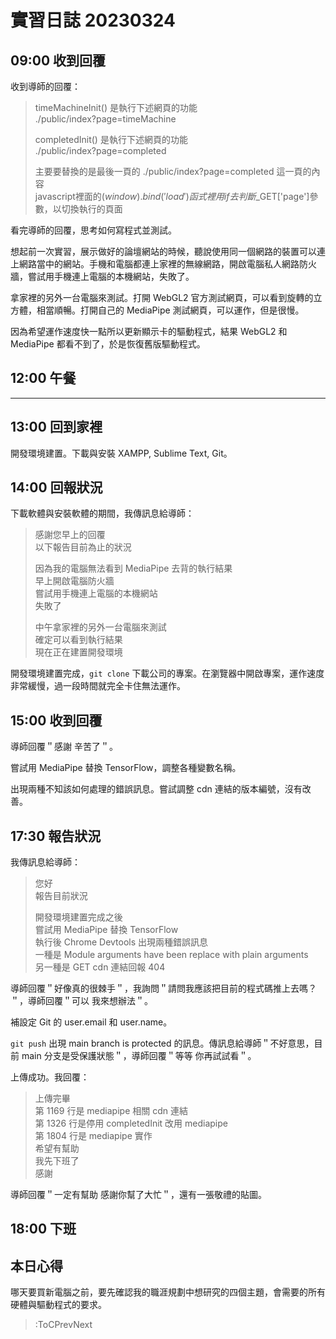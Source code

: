 # 實習日誌 20230324

## 09:00 收到回覆

收到導師的回覆：

> timeMachineInit() 是執行下述網頁的功能  
> ./public/index?page=timeMachine
>
> completedInit() 是執行下述網頁的功能  
> ./public/index?page=completed  
>
> 主要要替換的是最後一頁的 ./public/index?page=completed 這一頁的內容  
> javascript裡面的$(window).bind('load') 函式裡  
> 用if去判斷$_GET['page']參數，以切換執行的頁面

看完導師的回覆，思考如何寫程式並測試。

想起前一次實習，展示做好的論壇網站的時候，聽說使用同一個網路的裝置可以連上網路當中的網站。手機和電腦都連上家裡的無線網路，開啟電腦私人網路防火牆，嘗試用手機連上電腦的本機網站，失敗了。

拿家裡的另外一台電腦來測試。打開 WebGL2 官方測試網頁，可以看到旋轉的立方體，相當順暢。打開自己的 MediaPipe 測試網頁，可以運作，但是很慢。

因為希望運作速度快一點所以更新顯示卡的驅動程式，結果 WebGL2 和 MediaPipe 都看不到了，於是恢復舊版驅動程式。

## 12:00 午餐

---

## 13:00 回到家裡

開發環境建置。下載與安裝 XAMPP, Sublime Text, Git。

## 14:00 回報狀況

下載軟體與安裝軟體的期間，我傳訊息給導師：

> 感謝您早上的回覆  
> 以下報告目前為止的狀況
>
> 因為我的電腦無法看到 MediaPipe 去背的執行結果  
> 早上開啟電腦防火牆  
> 嘗試用手機連上電腦的本機網站  
> 失敗了
>
> 中午拿家裡的另外一台電腦來測試  
> 確定可以看到執行結果  
> 現在正在建置開發環境

開發環境建置完成，`git clone` 下載公司的專案。在瀏覽器中開啟專案，運作速度非常緩慢，過一段時間就完全卡住無法運作。

## 15:00 收到回覆

導師回覆＂感謝 辛苦了＂。

嘗試用 MediaPipe 替換 TensorFlow，調整各種變數名稱。

出現兩種不知該如何處理的錯誤訊息。嘗試調整 cdn 連結的版本編號，沒有改善。

## 17:30 報告狀況

我傳訊息給導師：

> 您好  
> 報告目前狀況
>
> 開發環境建置完成之後  
> 嘗試用 MediaPipe 替換 TensorFlow  
> 執行後 Chrome Devtools 出現兩種錯誤訊息  
> 一種是 Module arguments have been replace with plain arguments  
> 另一種是 GET cdn 連結回報 404

導師回覆＂好像真的很棘手＂，我詢問＂請問我應該把目前的程式碼推上去嗎？＂，導師回覆＂可以 我來想辦法＂。

補設定 Git 的 user.email 和 user.name。

`git push` 出現 main branch is protected 的訊息。傳訊息給導師＂不好意思，目前 main 分支是受保護狀態＂，導師回覆＂等等 你再試試看＂。

上傳成功。我回覆：

> 上傳完畢  
> 第 1169 行是 mediapipe 相關 cdn 連結  
> 第 1326 行是停用 completedInit 改用 mediapipe  
> 第 1804 行是 mediapipe 實作  
> 希望有幫助  
> 我先下班了  
> 感謝

導師回覆＂一定有幫助 感謝你幫了大忙＂，還有一張敬禮的貼圖。

## 18:00 下班

## 本日心得

哪天要買新電腦之前，要先確認我的職涯規劃中想研究的四個主題，會需要的所有硬體與驅動程式的要求。

> :ToCPrevNext